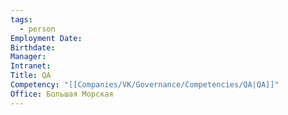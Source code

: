 ```yaml
---
tags:
  - person
Employment Date: 
Birthdate: 
Manager: 
Intranet: 
Title: QA
Competency: "[[Companies/VK/Governance/Competencies/QA|QA]]"
Office: Большая Морская
---
```


